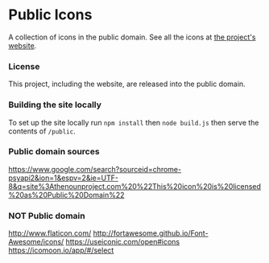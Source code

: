 # Public Icons

A collection of icons in the public domain. See all the icons at [the project's website](http://publicicons.org).

### License

This project, including the website, are released into the public domain.

### Building the site locally

To set up the site locally run ```npm install``` then ```node build.js``` then serve the contents of ```/public```. 

### Public domain sources

https://www.google.com/search?sourceid=chrome-psyapi2&ion=1&espv=2&ie=UTF-8&q=site%3Athenounproject.com%20%22This%20icon%20is%20licensed%20as%20Public%20Domain%22

### NOT Public domain

http://www.flaticon.com/
http://fortawesome.github.io/Font-Awesome/icons/
https://useiconic.com/open#icons
https://icomoon.io/app/#/select
